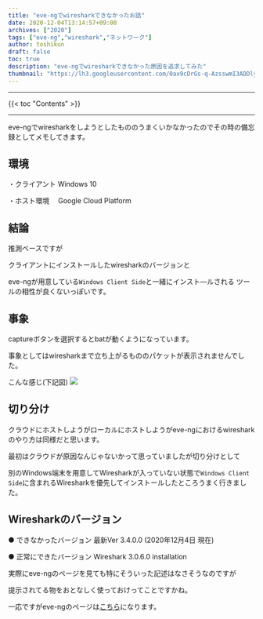 ```yaml
---
title: "eve-ngでwiresharkできなかったお話"
date: 2020-12-04T13:14:57+09:00
archives: ["2020"]
tags: ["eve-ng","wireshark","ネットワーク"]
author: toshikun
draft: false
toc: true
description: "eve-ngでwiresharkできなかった原因を追求してみた"
thumbnail: "https://lh3.googleusercontent.com/0ax9cDrGs-q-AzsswmI3ADDlyhy703kI9Rjf1vxmjb4a4vPsSWlfaqD2zN0HfYpjBGOTcAUgifFVahn8GZBxmK7XJqWtJlobEp4wPT5HEI7nlT8nTXw_1tqL1xbvp0ImJBw_HypaXg=w2400"
---
```


<hr>
{{< toc "Contents" >}}
<hr>

eve-ngでwiresharkをしようとしたもののうまくいかなかったのでその時の備忘録としてメモしてきます。

## 環境

・クライアント
  Windows 10

・ホスト環境
　Google Cloud Platform

## 結論

推測ベースですが

クライアントにインストールしたwiresharkのバージョンと

eve-ngが用意している`Windows Client Side`と一緒にインスト―ルされる
ツールの相性が良くないっぽいです。

## 事象

captureボタンを選択するとbatが動くようになっています。

事象としてはwiresharkまで立ち上がるもののパケットが表示されませんでした。

こんな感じ(下記図)
<img src="https://lh3.googleusercontent.com/qXKZ9b_bGCL2FSE_HTXn7g_sdsr3z6vXqbjUiULAoZiigp3UGQM9_ObAcaz6tuaMDK0C6y5OuSFPfx-VVoaPlC6KG84m9LVZ2wbh0zSSxKPQI-mnaQdQ8AABmrFBt8XNiluyctYg1A=w800" >


## 切り分け
クラウドにホストしようがローカルにホストしようがeve-ngにおけるwiresharkのやり方は同様だと思います。

最初はクラウドが原因なんじゃないかって思っていましたが切り分けとして

別のWindows端末を用意してWiresharkが入っていない状態で`Windows Client Side`に含まれるWiresharkを優先してインストールしたところうまく行きました。

## Wiresharkのバージョン

● できなかったバージョン
  最新Ver 3.4.0.0  (2020年12月4日 現在)


● 正常にできたバージョン
  Wireshark 3.0.6.0  installation

実際にeve-ngのページを見ても特にそういった記述はなさそうなのですが

提示されてる物をおとなしく使っておけってことですかね。

一応ですがeve-ngのページは[こちら](https://www.eve-ng.net/index.php/download/)になります。

